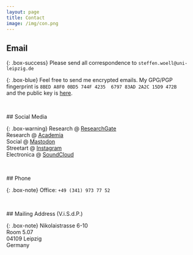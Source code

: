 ```yaml
---
layout: page
title: Contact
image: /img/con.png
---
```


## Email

{: .box-success}
Please send all correspondence to `steffen.woell@uni-leipzig.de`

{: .box-blue}
Feel free to send me encrypted emails. My GPG/PGP fingerprint is `8BED A8F0 0BD5 744F 4235  6797 83AD 2A2C 15D9 472B`<br />and the public key is [here](/dl/sw_pgp_public_key.asc).

<p>&nbsp;</p>
## Social Media

{: .box-warning}
Research @ <a href="https://www.researchgate.net/profile/Steffen_Woell3">ResearchGate</a><br/>Research @ <a href="https://uni-leipzig.academia.edu/SteffenWöll">Academia</a><br/>Social @ <a rel="me" href="https://mastodon.social/@SteffenWoell">Mastodon</a><br/>Streetart @ <a href="https://www.instagram.com/streetart_leipzig/">Instagram</a><br/>Electronica @ <a href="https://soundcloud.com/w-a_s">SoundCloud</a>

<p>&nbsp;</p>
## Phone

{: .box-note}
Office: `+49 (341) 973 77 52`

<p>&nbsp;</p>
## Mailing Address (V.i.S.d.P.)

{: .box-note}
Nikolaistrasse 6-10<br/>
Room 5.07<br/>
04109 Leipzig<br/>
Germany

